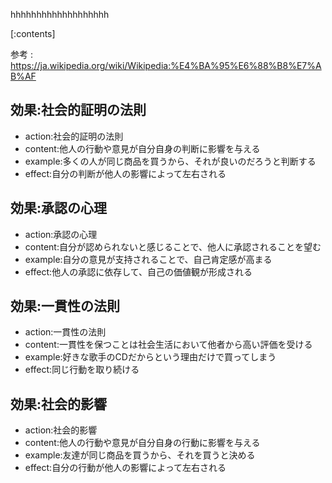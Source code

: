 

hhhhhhhhhhhhhhhhhhh
    
[:contents]

参考 : https://ja.wikipedia.org/wiki/Wikipedia:%E4%BA%95%E6%88%B8%E7%AB%AF

## 効果:社会的証明の法則
- action:社会的証明の法則
- content:他人の行動や意見が自分自身の判断に影響を与える
- example:多くの人が同じ商品を買うから、それが良いのだろうと判断する
- effect:自分の判断が他人の影響によって左右される

## 効果:承認の心理
- action:承認の心理
- content:自分が認められないと感じることで、他人に承認されることを望む
- example:自分の意見が支持されることで、自己肯定感が高まる
- effect:他人の承認に依存して、自己の価値観が形成される

## 効果:一貫性の法則
- action:一貫性の法則
- content:一貫性を保つことは社会生活において他者から高い評価を受ける
- example:好きな歌手のCDだからという理由だけで買ってしまう
- effect:同じ行動を取り続ける

## 効果:社会的影響
- action:社会的影響
- content:他人の行動や意見が自分自身の行動に影響を与える
- example:友達が同じ商品を買うから、それを買うと決める
- effect:自分の行動が他人の影響によって左右される

    